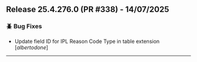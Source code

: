## Release 25.4.276.0 (PR #338) - 14/07/2025
### 🪲 Bug Fixes
  * Update field ID for IPL Reason Code Type in table extension [*albertodone*]

---

